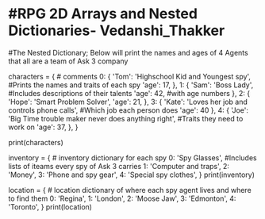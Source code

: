 # #RPG 2D Arrays and Nested Dictionaries- Vedanshi_Thakker
#The Nested Dictionary; Below will print the names and ages of 4 Agents that all are a team of Ask 3 company 

characters = { # comments
    0: {
        'Tom': 'Highschool Kid and Youngest spy', #Prints the names and traits of each spy 
        'age': 17,
        },
    1: {
        'Sam': 'Boss Lady',  #Includes descriptions of their talents 
        'age': 42, #with age numbers
        },
    2: {
        'Hope': 'Smart Problem Solver', 
        'age': 21,
        },
    3: {
        'Kate': 'Loves her job and controls phone calls', #Which job each person does
        'age': 40
        },
    4: {
        'Joe': 'Big Time trouble maker never does anything right', #Traits they need to work on
        'age': 37,
        },
    }

print(characters)


inventory = { # inventory dictionary for each spy
    0: 'Spy Glasses',   #Includes lists of iteams every spy of Ask 3 carries 
    1: 'Computer and traps', 
    2: 'Money',
    3: 'Phone and spy gear',
    4: 'Special spy clothes',
    }
print(inventory)


location = { # location dictionary of where each spy agent lives and where to find them 
    0: 'Regina',
    1: 'London',
    2: 'Moose Jaw',
    3: 'Edmonton',
    4: 'Toronto',
    }
print(location)
